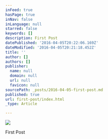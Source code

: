 ```yaml
---
inFeed: true
hasPage: true
inNav: false
inLanguage: null
starred: false
keywords: []
description: First Post
datePublished: '2016-04-05T20:22:06.169Z'
dateModified: '2016-04-05T20:21:18.452Z'
title: ''
author: []
authors: []
publisher:
  name: null
  domain: null
  url: null
  favicon: null
sourcePath: _posts/2016-04-05-first-post.md
published: true
url: first-post/index.html
_type: Article

---
```

![](https://the-grid-user-content.s3-us-west-2.amazonaws.com/f148bdbd-aa79-4213-a2a4-34dbc6f8a8c3.jpg)

First Post